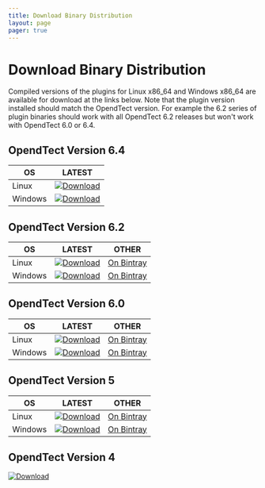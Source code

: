 ```yaml
---
title: Download Binary Distribution
layout: page 
pager: true
---
```

# Download Binary Distribution

Compiled versions of the plugins for Linux x86_64 and Windows x86_64 are available for download at the links below. Note that the plugin  version installed should match the OpendTect version. For example the 6.2 series of plugin binaries should work with all OpendTect 6.2 releases but won't work with OpendTect 6.0 or 6.4.

## OpendTect Version 6.4
| OS | LATEST |
|---|---|
| Linux | [ ![Download](https://api.bintray.com/packages/waynegm/OpendTect-Plugins/OpendTect-6-plugins-linux/images/download.svg?version=6.4.0) ](https://bintray.com/waynegm/OpendTect-Plugins/OpendTect-6-plugins-linux/6.4.0/link) |
| Windows |  [ ![Download](https://api.bintray.com/packages/waynegm/OpendTect-Plugins/OpendTect-6-plugins-windows/images/download.svg?version=6.4.0) ](https://bintray.com/waynegm/OpendTect-Plugins/OpendTect-6-plugins-windows/6.4.0/link) |


## OpendTect Version 6.2
| OS | LATEST | OTHER |
|---|---|---|
| Linux | [ ![Download](https://api.bintray.com/packages/waynegm/OpendTect-Plugins/OpendTect-6-plugins-linux/images/download.svg?version=6.2.4) ](https://bintray.com/waynegm/OpendTect-Plugins/OpendTect-6-plugins-linux/6.2.4/link) | [On Bintray](https://bintray.com/waynegm/OpendTect-Plugins/OpendTect-6-plugins-linux/view) |
| Windows |  [ ![Download](https://api.bintray.com/packages/waynegm/OpendTect-Plugins/OpendTect-6-plugins-windows/images/download.svg?version=6.2.4) ](https://bintray.com/waynegm/OpendTect-Plugins/OpendTect-6-plugins-windows/6.2.4/link) | [On Bintray](https://bintray.com/waynegm/OpendTect-Plugins/OpendTect-6-plugins-windows/view) |

## OpendTect Version 6.0
| OS | LATEST | OTHER |
|---|---|---|
| Linux | [ ![Download](https://api.bintray.com/packages/waynegm/OpendTect-Plugins/OpendTect-6-plugins-linux/images/download.svg?version=6.0.4) ](https://bintray.com/waynegm/OpendTect-Plugins/OpendTect-6-plugins-linux/6.0.4/link) | [On Bintray](https://bintray.com/waynegm/OpendTect-Plugins/OpendTect-6-plugins-linux/view) |
| Windows |  [ ![Download](https://api.bintray.com/packages/waynegm/OpendTect-Plugins/OpendTect-6-plugins-windows/images/download.svg?version=6.0.4) ](https://bintray.com/waynegm/OpendTect-Plugins/OpendTect-6-plugins-windows/6.0.4/link) | [On Bintray](https://bintray.com/waynegm/OpendTect-Plugins/OpendTect-6-plugins-windows/view) |

## OpendTect Version 5
| OS | LATEST | OTHER |
|---|---|---|
| Linux | [ ![Download](https://api.bintray.com/packages/waynegm/OpendTect-Plugins/OpendTect-5-plugins-linux/images/download.svg) ](https://bintray.com/waynegm/OpendTect-Plugins/OpendTect-5-plugins-linux/_latestVersion) | [On Bintray](https://bintray.com/waynegm/OpendTect-Plugins/OpendTect-5-plugins-linux/view) |
| Windows | [ ![Download](https://api.bintray.com/packages/waynegm/OpendTect-Plugins/OpendTect-5-plugins-windows/images/download.svg) ](https://bintray.com/waynegm/OpendTect-Plugins/OpendTect-5-plugins-windows/_latestVersion) | [On Bintray](https://bintray.com/waynegm/OpendTect-Plugins/OpendTect-5-plugins-windows/view) |

## OpendTect Version 4

[ ![Download](https://api.bintray.com/packages/waynegm/OpendTect-Plugins/OpendTect-4-plugins/images/download.svg) ](https://bintray.com/waynegm/OpendTect-Plugins/OpendTect-4-plugins/_latestVersion)
